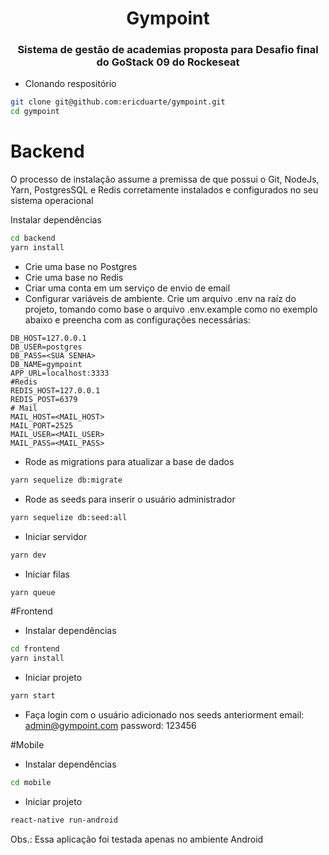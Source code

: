 <h1 align="center">
  Gympoint
</h1>

<h3 align="center">
  Sistema de gestão de academias proposta para Desafio final do GoStack 09 do Rockeseat
</h3>

- Clonando respositório
```bash
git clone git@github.com:ericduarte/gympoint.git
cd gympoint
```

# Backend
O processo de instalação assume a premissa de que possui o Git, NodeJs, Yarn, PostgresSQL e Redis corretamente instalados e configurados no seu sistema operacional

Instalar dependências
```bash
cd backend
yarn install
```
- Crie uma base no Postgres
- Crie uma base no Redis
- Criar uma conta em um serviço de envio de email
- Configurar variáveis de ambiente.
 Crie um arquivo .env na raíz do projeto, tomando como base o arquivo .env.example como no exemplo abaixo e preencha com as configurações necessárias:
 ```env
DB_HOST=127.0.0.1
DB_USER=postgres
DB_PASS=<SUA SENHA>
DB_NAME=gympoint
APP_URL=localhost:3333
#Redis
REDIS_HOST=127.0.0.1
REDIS_POST=6379
# Mail
MAIL_HOST=<MAIL_HOST>
MAIL_PORT=2525
MAIL_USER=<MAIL_USER>
MAIL_PASS=<MAIL_PASS>
```


- Rode as migrations para atualizar a base de dados
```bash
yarn sequelize db:migrate
```

- Rode as seeds para inserir o usuário administrador
```bash
yarn sequelize db:seed:all
```

- Iniciar servidor
```bash
yarn dev
```

- Iniciar filas
```bash
yarn queue
```

#Frontend

- Instalar dependências
```bash
cd frontend
yarn install
```
- Iniciar projeto
```bash
yarn start
```
- Faça login com o usuário adicionado nos seeds anteriorment
   email: admin@gympoint.com
   password: 123456

#Mobile
- Instalar dependências
```bash
cd mobile
```
- Iniciar projeto
```bash
react-native run-android
```
Obs.: Essa aplicação foi testada apenas no ambiente Android